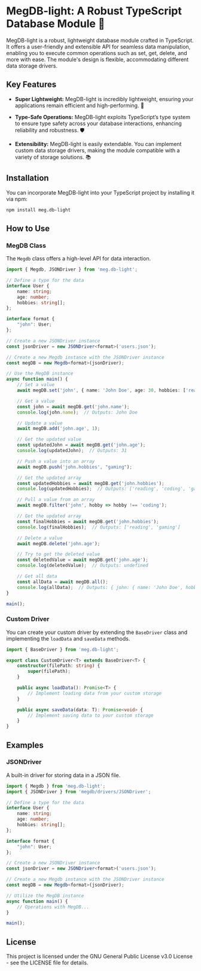 # MegDB-light: A Robust TypeScript Database Module 🚀

MegDB-light is a robust, lightweight database module crafted in TypeScript. It offers a user-friendly and extensible API for seamless data manipulation, enabling you to execute common operations such as set, get, delete, and more with ease. The module's design is flexible, accommodating different data storage drivers.

## Key Features

- **Super Lightweight:** MegDB-light is incredibly lightweight, ensuring your applications remain efficient and high-performing. 🚀

- **Type-Safe Operations:** MegDB-light exploits TypeScript’s type system to ensure type safety across your database interactions, enhancing reliability and robustness. 🛡️

- **Extensibility:** MegDB-light is easily extendable. You can implement custom data storage drivers, making the module compatible with a variety of storage solutions. 📚

## Installation

You can incorporate MegDB-light into your TypeScript project by installing it via npm:

```bash
npm install meg.db-light
```

## How to Use

### MegDB Class

The `Megdb` class offers a high-level API for data interaction.

```typescript
import { Megdb, JSONDriver } from 'meg.db-light';

// Define a type for the data
interface User {
    name: string;
    age: number;
    hobbies: string[];
};

interface format {
    "john": User;
};

// Create a new JSONDriver instance
const jsonDriver = new JSONDriver<format>('users.json');

// Create a new Megdb instance with the JSONDriver instance
const megDB = new Megdb<format>(jsonDriver);

// Use the MegDB instance
async function main() {
    // Set a value
    await megDB.set('john', { name: 'John Doe', age: 30, hobbies: ['reading', 'coding'] });

    // Get a value
    const john = await megDB.get('john.name');
    console.log(john.name);  // Outputs: John Doe

    // Update a value
    await megDB.add('john.age', 1);

    // Get the updated value
    const updatedJohn = await megDB.get('john.age');
    console.log(updatedJohn);  // Outputs: 31

    // Push a value into an array
    await megDB.push('john.hobbies', "gaming");

    // Get the updated array
    const updatedHobbies = await megDB.get('john.hobbies');
    console.log(updatedHobbies);  // Outputs: ['reading', 'coding', 'gaming']

    // Pull a value from an array
    await megDB.filter('john', hobby => hobby !== 'coding');

    // Get the updated array
    const finalHobbies = await megDB.get('john.hobbies');
    console.log(finalHobbies);  // Outputs: ['reading', 'gaming']

    // Delete a value
    await megDB.delete('john.age');

    // Try to get the deleted value
    const deletedValue = await megDB.get('john.age');
    console.log(deletedValue);  // Outputs: undefined

    // Get all data
    const allData = await megDB.all();
    console.log(allData);  // Outputs: { john: { name: 'John Doe', hobbies: ['reading', 'gaming'] } }
}

main();
```

### Custom Driver

You can create your custom driver by extending the `BaseDriver` class and implementing the `loadData` and `saveData` methods.

```typescript
import { BaseDriver } from 'meg.db-light';

export class CustomDriver<T> extends BaseDriver<T> {
    constructor(filePath: string) {
        super(filePath);
    }

    public async loadData(): Promise<T> {
        // Implement loading data from your custom storage
    }

    public async saveData(data: T): Promise<void> {
        // Implement saving data to your custom storage
    }
}
```

## Examples

### JSONDriver

A built-in driver for storing data in a JSON file.

```typescript
import { Megdb } from 'meg.db-light';
import { JSONDriver } from 'megdb/drivers/JSONDriver';

// Define a type for the data
interface User {
    name: string;
    age: number;
    hobbies: string[];
};

interface format {
    "john": User;
};

// Create a new JSONDriver instance
const jsonDriver = new JSONDriver<format>('users.json');

// Create a new Megdb instance with the JSONDriver instance
const megDB = new Megdb<format>(jsonDriver);

// Utilize the MegDB instance
async function main() {
    // Operations with MegDB...
}

main();
```

## License
This project is licensed under the GNU General Public License v3.0 License - see the LICENSE file for details.